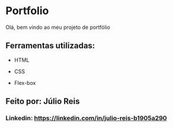 # Portfolio 
Olá, bem vindo ao meu projeto de portfólio
## Ferramentas utilizadas:

* HTML

* CSS

* Flex-box

<a href="https://portfolio-rho-ruddy-31.vercel.app/index.html"></a>
<a href="https://portfolio-rho-ruddy-31.vercel.app/about.html"></a>
<a href="https://portfolio-rho-ruddy-31.vercel.app/curriculo.html"></a>

## Feito por: Júlio Reis


### Linkedin: https://linkedin.com/in/julio-reis-b1905a290